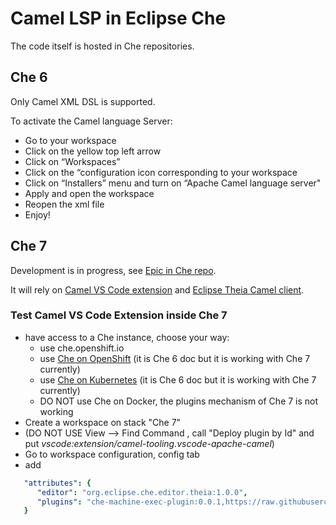 # Camel LSP in Eclipse Che

The code itself is hosted in Che repositories.

## Che 6

Only Camel XML DSL is supported.

To activate the Camel language Server:

- Go to your workspace
- Click on the yellow top left arrow
- Click on “Workspaces”
- Click on the “configuration icon corresponding to your workspace
- Click on “Installers” menu and turn on “Apache Camel language server"
- Apply and open the workspace
- Reopen the xml file
- Enjoy!

## Che 7

Development is in progress, see [Epic in Che repo](https://github.com/eclipse/che/issues/12584).

It will rely on [Camel VS Code extension](https://marketplace.visualstudio.com/itemdetails?itemName=camel-tooling.vscode-apache-camel) and [Eclipse Theia Camel client](https://github.com/camel-tooling/camel-lsp-client-theia).

### Test Camel VS Code Extension inside Che 7

- have access to a Che instance, choose your way:
  - use che.openshift.io
  - use [Che on OpenShift](https://www.eclipse.org/che/docs/che-6/openshift-single-user.html) (it is Che 6 doc but it is working with Che 7 currently)
  - use [Che on Kubernetes](https://www.eclipse.org/che/docs/che-6/kubernetes-single-user.html) (it is Che 6 doc but it is working with Che 7 currently)
  - DO NOT use Che on Docker, the plugins mechanism of Che 7 is not working
- Create a workspace on stack "Che 7"
- (DO NOT USE View --> Find Command , call "Deploy plugin by Id" and put _vscode:extension/camel-tooling.vscode-apache-camel_)
- Go to workspace configuration, config tab
- add

 ```yaml
    "attributes": {
       "editor": "org.eclipse.che.editor.theia:1.0.0",
       "plugins": "che-machine-exec-plugin:0.0.1,https://raw.githubusercontent.com/apupier/che-plugin-registry/109-AddApacheCamelVSCodeExtension/plugins/camel-tooling.vscode-apache-camel:0.0.14"
    }
 ```
